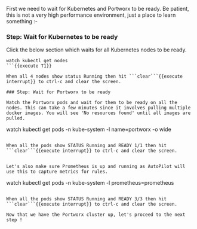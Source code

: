 First we need to wait for Kubernetes and Portworx to be ready. Be patient, this is not a very high performance environment, just a place to learn something :-

### Step: Wait for Kubernetes to be ready

Click the below section which waits for all Kubernetes nodes to be ready.
```
watch kubectl get nodes
```{{execute T1}}

When all 4 nodes show status Running then hit ```clear```{{execute interrupt}} to ctrl-c and clear the screen.

### Step: Wait for Portworx to be ready

Watch the Portworx pods and wait for them to be ready on all the nodes. This can take a few minutes since it involves pulling multiple docker images. You will see 'No resources found' until all images are pulled.

```
watch kubectl get pods -n kube-system -l name=portworx -o wide
```{{execute T1}}

When all the pods show STATUS Running and READY 1/1 then hit ```clear```{{execute interrupt}} to ctrl-c and clear the screen.


Let's also make sure Prometheus is up and running as AutoPilot will use this to capture metrics for rules.
```
watch kubectl get pods -n kube-system -l prometheus=prometheus
```{{execute T1}}

When all the pods show STATUS Running and READY 3/3 then hit ```clear```{{execute interrupt}} to ctrl-c and clear the screen.

Now that we have the Portworx cluster up, let's proceed to the next step !

